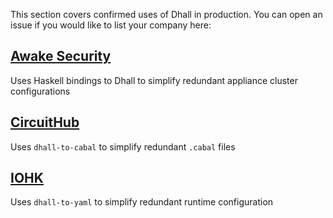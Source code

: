 This section covers confirmed uses of Dhall in production.  You can open an issue if you would like to list your company here:

## [Awake Security](https://awakesecurity.com/)

Uses Haskell bindings to Dhall to simplify redundant appliance cluster configurations

## [CircuitHub](https://circuithub.com/)

Uses `dhall-to-cabal` to simplify redundant `.cabal` files

## [IOHK](https://iohk.io/)

Uses `dhall-to-yaml` to simplify redundant runtime configuration

